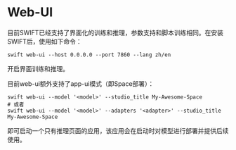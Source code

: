 # Web-UI

目前SWIFT已经支持了界面化的训练和推理，参数支持和脚本训练相同。在安装SWIFT后，使用如下命令：

```shell
swift web-ui --host 0.0.0.0 --port 7860 --lang zh/en
```

开启界面训练和推理。

目前web-ui额外支持了app-ui模式（即Space部署）：

```shell
swift web-ui --model '<model>' --studio_title My-Awesome-Space
# 或者
swift web-ui --model '<model>' --adapters '<adapter>' --studio_title My-Awesome-Space
```
即可启动一个只有推理页面的应用，该应用会在启动时对模型进行部署并提供后续使用。
